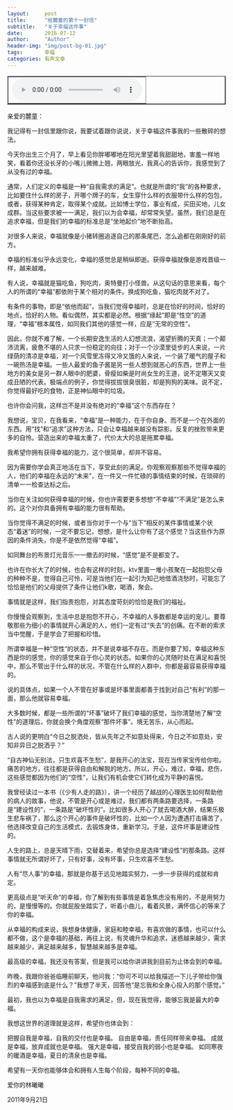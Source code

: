```yaml
---
layout:     post
title:      "给麓童的第十一封信"
subtitle:   "关于幸福这件事"
date:       2016-07-12
author:     "Author"
header-img: "img/post-bg-01.jpg"
tags:       幸福
categories: 有声文章
---
```

 
<!--
<table width="100" border="1">
<tr>
<td>
<audio controls>
    <source src="/mp3/y1.mp3" type="audio/mpeg">
</audio>
</td>
</tr>
</table>
-->
<!--
<head>
<script type="text/javascript">
var ap = new APlayer(option);
ap.init();

var option = {
    element: document.getElementById('player1'),                       // Optional, player element
    narrow: false,                                                     // Optional, narrow style
    autoplay: true,                                                    // Optional, autoplay song(s), not supported by mobile browsers
    showlrc: 0,                                                        // Optional, show lrc, can be 0, 1, 2, see: ###With lrc
    mutex: true,                                                       // Optional, pause other players when this player playing
    theme: '#e6d0b2',                                                  // Optional, theme color, default: #b7daff
    loop: true,                                                        // Optional, loop play music, default: true
    preload: 'metadata',                                               // Optional, the way to load music, can be 'none' 'metadata' 'auto', default: 'metadata' in Desktop, 'none' in mobile
    music: {                                                           // Required, music info, see: ###With playlist
        title: 'Preparation',                                          // Required, music title
        author: 'Hans Zimmer/Richard Harvey',                          // Required, music author
        url: 'http://7xifn9.com1.z0.glb.clouddn.com/Preparation.mp3',  // Required, music url
        pic: 'http://7xifn9.com1.z0.glb.clouddn.com/Preparation.jpg'   // Optional, music picture
        lrc: '[00:00.00]lrc here\n[00:01.00]aplayer'                   // Optional, lrc, see: ###With lrc
    }
}

</script>
</head>

<div id="player1" class="aplayer"></div>

<script src="APlayer.min.js"></script>
-->

<div>
<table width="200" border="2">
  <tr>
    <td>
    <audio controls>
    <source src="/mp3/y1.mp3" type="audio/mpeg">
    </audio>
</td>
  </tr>
</table>
</div>

亲爱的麓童：
 
我记得有一封信里跟你说，我要试着跟你说说，关于幸福这件事我的一些散碎的想法。
 
今天你出生三个月了，早上看见你胖嘟嘟地在阳光里望着我甜甜地，害羞一样地笑，看着你还没长牙的小嘴儿微微上翘，两眼放光，我真心的告诉你，我感觉到了从没有过的幸福。
 
通常，人们定义的幸福是一种“自我需求的满足”。也就是所谓的“我”的各种要求，比如要住什么样的房子，开哪个牌子的车，女生穿什么样的衣服带什么样的包包，或者，获得某种肯定，取得某个成就。比如博士学位，事业有成，买田买地，儿女成群。当这些要求被一一满足，我们以为会幸福，却常常失望。虽然，我们总是在追求幸福，但是我们的幸福的标准总是“坐地起价”地不断抬高。
 
对很多人来说，幸福就像是小猪转圈追逐自己的那条尾巴，怎么追都在刚刚好的前方。
 
幸福的标准似乎永远变化，幸福的感觉总是稍纵即逝。获得幸福就像是游戏晋级一样，越来越难。
 
有人说，幸福就是猫吃鱼，狗吃肉，奥特曼打小怪兽。从这句话的意思来看，每个人的所谓的“幸福”都依附于某个相对的条件。换成狗吃鱼，猫吃肉就不对了。
 
有条件的事物，即是“依他而起”，当我们觉得幸福时，总是在恰好的时间，恰好的地点，恰好的人物。看似偶然，其实都是必然。根据“缘起”即是“性空”的道理，“幸福”根本属性，如同我们其他的感觉一样，应是“无常的空性”。
 
因此，你就不难了解，一个长期安逸生活的人幻想流浪，渴望折腾的天真；一个颠沛流离，疲惫不堪的人只求一份稳定的向往；对于一个沙漠里徒步的人来说，一片绿荫的清凉是幸福，对一个风雪里冻得又冷又饿的人来说，一个装了暖气的屋子和一碗热汤是幸福。一些人最爱的鱼子酱是另一些人想到就恶心的东西，世界上一些地方的美女是另一群人眼中的肥婆，骨瘦如柴是时尚女生的王道，说不定哪天又变成丑陋的代表。极端点的例子，你觉得拔拔很臭很脏，却是狗狗的美味。说不定，你觉得最好吃的食物，正是神仙眼中的垃圾。
 
也许你会问我，这样岂不是并没有绝对的“幸福”这个东西存在？
 
我想说，宝贝，在我看来，“幸福”是一种能力，在于你自身。而不是一个在外面的东西。用“找”和“追求”这种方法，只会让幸福越来越没有踪影。反复的挫败带来更多的自怜。营造出来的幸福太重了，代价太大的总是拖累幸福。
 
我希望你拥有获得幸福的能力，这个很简单，却并不容易。
 
因为需要你学会真正地活在当下，享受此刻的满足。你观察观察那些不觉得幸福的人，他们的幸福在永远的“未来”，在一件又一件忙碌的事情结束的时候，在琐碎的清单一一检查达标之后。
 
当你在关注如何获得幸福的时候，你也许需要更多想想“不幸福”“不满足”是怎么来的。这个对你具备拥有幸福的能力很有帮助。
 
当你觉得不满足的时候，或者当你对于一个与“当下”相反的某件事情或某个状态“着迷”的时候，一定不要忘记，想想，是什么让你有了这个感觉？当这些作为原因的条件消失，你是不是依然觉得“幸福”。
 
如同舞台的布景灯光音乐一一撤去的时候，“感觉”是不是都变了。
 
也许在你长大了的时候，也会有这样的时刻，ktv里面一堆小孩聚在一起抱怨父母的种种不是，觉得自己可怜，可是当他们在一起引为知己地借酒浇愁时，可能忘了恰恰是他们的父母提供了条件让他们k歌，喝酒，聚会。
 
事情就是这样，我们指责抱怨，对其态度苛刻的恰恰是我们的福祉。
 
你慢慢会观察到，生活中总是抱怨不开心，不幸福的人多数都是幸运的宠儿。要尊敬那些为细小的事情就开心满足的人，他们一定有过“失去”的创痛。在不断的索求当中觉醒，于是学会了把握和珍惜。
 
所谓幸福是一种“空性”的状态，并不是说幸福不存在。而是你要了知，幸福这种东西是你的感觉，你的感觉来自于你心灵的状态。如果你的心灵随时处在满足和喜悦中，那么不管出于什么样的状况，不管在什么样的人群中，你都是最容易获得幸福的。
 
说的具体点，如果一个人不管在好事或是坏事里面都善于找到对自己“有利”的那一面，那么他就容易幸福。
 
大多数时候，都是一些所谓的“坏事”破坏了我们幸福的感觉，当你清楚地了解“空性”的道理后，你就会换个角度观察“那件坏事”。境无苦乐，从心而起。
 
古人说的更明白“今日之脱洒处，皆从先年之不如意处得来，今日之不如意处，安知非异日之脱洒乎？”
 
“自古神仙无别法，只生欢喜不生愁”，是我开心的法宝，现在当传家宝传给你啦。痛苦的地方，往往都是获得自由和解脱的地方。所以，开心，难过，幸福，悲伤，这些感觉都因为他们的“空性”，让我们有机会使它们转化成为平静的喜悦。
 
我曾经读过一本书（《少有人走的路》），讲一个经历了越战的心理医生如何帮助他的病人的故事，他说，不管是开心或是难过，我们都有两条路要选择，一条路是“建设性的”，一条路是“破坏性的”。比如很多人开心了就去喝酒大醉，结果乐极生悲车祸了，那么这个开心的事件是破坏性的，比如一个人因为遭遇打击痛苦了，他选择改变自己的生活模式，去锻炼身体，重新学习。于是，这件坏事是建设性的。
 
人生的路上，总是天晴下雨，交替着来，希望你总是选择“建设性”的那条路。这样事情就无所谓好坏了，只有好事，没有坏事，只生欢喜不生愁。
 
人有“尽人事”的幸福，那就是你基于远见地踏实努力，一步一步获得的成就和肯定。
 
更高级点是“听天命”的幸福，你了解到有些事情是着急焦虑没有用的，不是用努力的，是慢慢等的。你就屁股坐踏实了，听着小曲儿，看着风景，满怀信心的等来了你的幸福。
 
从幸福的构成来说，我想身体健康，家庭和睦幸福，有喜欢做的事情，也可以什么都不做，这个是幸福的基础，再往上说，有灵魂升华和追求，迷惑越来越少，需求越来越少，满足越来越多，智慧越来越多是幸福。
 
最高级的幸福，我还没有答案，但是我可以给你讲讲我到目前为止体会到的幸福。
 
昨晚，我跟你爸爸临睡前聊天，他问我：“你可不可以给我描述一下儿子带给你强烈的幸福感到底是什么？”我想了半天，回答他“是忘我和全身心投入的那个感觉。”
   
最初，我也以为幸福是自我需求的满足，但，现在我觉得，能够忘我是最大的幸福。
 
我想这世界的道理就是这样，希望你也体会到：
 
把握自我是幸福，自我的交付也是幸福。
自由是幸福，责任同样带来幸福。
成就是幸福，放弃成就也是幸福。
强大是幸福，接受自我的弱小也是幸福。
如同寒夜的暖酒是幸福，夏日的清泉也是幸福。
 
希望有一天你也能够体会和拥有人生每个阶段，每种不同的幸福。
 
爱你的林曦曦
 
2011年9月21日
